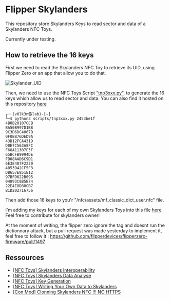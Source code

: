 # Flipper Skylanders

This repository store Skylanders Keys to read sector and data of a Skylanders NFC Toys.

Currently under testing.


## How to retrieve the 16 keys 

First we need to read the Skylanders NFC Toy to retrieve its UID, using Flipper Zero or an app that allow you to do that.

![Skylander_UID](https://user-images.githubusercontent.com/22322762/181916763-dfd7f97f-341e-4cc8-898a-5fd77097573f.png)

Then, we need to use the NFC Toys Script <a href="https://nfc.toys/interop-sky.html">"tnp3xxx.py"</a>, to generate the 16 keys which allow us to read sector and data. You can also find it hosted on this repository <a href="scripts/tnp3xxx.py">here</a>

```
┌──(v0lk3n㉿lab)-[~]
└─$ python3 scripts/tnp3xxx.py 2453be1f
4B0B20107CCB
BA50B997D1B8
9C3D6DC4067B
0F0B876DED9A
43D12FCA431D
D0E7C563A8FC
F68A11307F3F
65BCFB9994DE
FD08AAD6C9D1
6E3E407F2230
4853942CF5F3
DB657E851E12
97BFD622B095
04893C8B5B74
22E4E8D88CB7
B1D202716756
```

Then add those 16 keys to you'r "/nfc/assets/mf_classic_dict_user.nfc" file.

I'm adding my keys for each of my own Skylanders Toys into this file <a href="/nfc/assets/skylanders_dict.nfc">here</a>. Feel free to contribute for skylanders owner! 

At the moment of writing, the flipper zero ignore the tag and doesnt run the dictionnary attack, but a pull request was made yesterday to implement it, feel free to follow it : https://github.com/flipperdevices/flipperzero-firmware/pull/1497

## Ressources 

* <a href="https://nfc.toys/interop-sky.html">[NFC Toys] Skylanders Interoperability</a>
* <a href="https://nfc.toys/data-giants.html">[NFC Toys] Skylanders Data Analyse</a>
* <a href="https://nfc.toys/prac-keys.html">[NFC Toys] Key Generation</a>
* <a href="https://nfc.toys/workflow-sky.html">[NFC Toys] Writing Your Own Data to Skylanders</a>
* <a href="http://con-mod.com/skylanders-nfc/">[Con Mod] Clonning Skylanders NFC !!! NO HTTPS</a>
